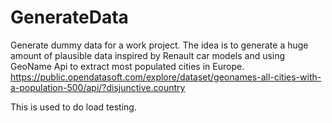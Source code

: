 # GenerateData
Generate dummy data for a work project.
The idea is to generate a huge amount of plausible data inspired by Renault car models and using GeoName Api to extract most populated cities in Europe.
https://public.opendatasoft.com/explore/dataset/geonames-all-cities-with-a-population-500/api/?disjunctive.country

This is used to do load testing.

